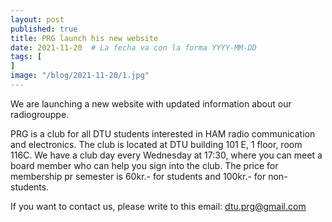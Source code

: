 ```yaml
---
layout: post
published: true
title: PRG launch his new website
date: 2021-11-20  # La fecha va con la forma YYYY-MM-DD
tags: [
]
image: "/blog/2021-11-20/1.jpg"
---
```


We are launching a new website with updated information about our radiogrouppe.

PRG is a club for all DTU students interested in HAM radio communication and electronics. The club is located at DTU building 101 E, 1 floor, room 116C. We have a club day every Wednesday at 17:30, where you can meet a board member who can help you sign into the club.
The price for membership pr semester is 60kr.- for students and 100kr.- for non-students.

If you want to contact us, please write to this email: dtu.prg@gmail.com
